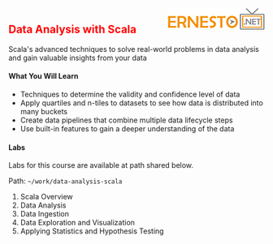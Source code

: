 <img align="right" src="./logo.png">

<h2><span style="color:red;">Data Analysis with Scala</span></h2>


Scala's advanced techniques to solve real-world problems in data analysis and gain valuable insights from your data


#### What You Will Learn

- Techniques to determine the validity and confidence level of data
- Apply quartiles and n-tiles to datasets to see how data is distributed into many buckets
- Create data pipelines that combine multiple data lifecycle steps
- Use built-in features to gain a deeper understanding of the data


#### Labs

Labs for this course are available at path shared below.

Path: `~/work/data-analysis-scala`

1. Scala Overview
2. Data Analysis
3. Data Ingestion
4. Data Exploration and Visualization
5. Applying Statistics and Hypothesis Testing